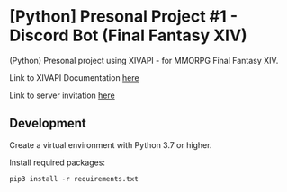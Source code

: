 # [Python] Presonal Project #1 - Discord Bot (Final Fantasy XIV)
(Python) Presonal project using XIVAPI - for MMORPG Final Fantasy XIV.

Link to XIVAPI Documentation [here](https://xivapi.com/)

Link to server invitation [here]('tobeaddedlater')



## Development

Create a virtual environment with Python 3.7 or higher.

Install required packages:
```
pip3 install -r requirements.txt
```